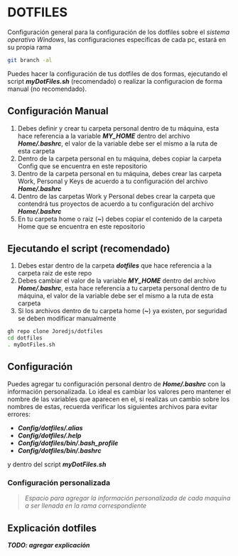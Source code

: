 # DOTFILES

Configuración general para la configuración de los dotfiles sobre el *sistema operativo Windows*, las configuraciones especificas de cada pc, estará en su propia rama

```bash
git branch -al
```

Puedes hacer la configuración de tus dotfiles de dos formas, ejecutando el script ***myDotFiles.sh*** (recomendado) o realizar la configuracion de forma manual (no recomendado).

## Configuración Manual

1. Debes definir y crear tu carpeta personal dentro de tu máquina, esta hace referencia a la variable ***MY_HOME*** dentro del archivo ***Home/.bashrc***, el valor de la variable debe ser el mismo a la ruta de esta carpeta
2. Dentro de la carpeta personal en tu máquina, debes copiar la carpeta Config que se encuentra en este repositorio
3. Dentro de la carpeta personal en tu máquina, debes crear las carpeta Work, Personal y Keys de acuerdo a tu configuración del archivo ***Home/.bashrc***
4. Dentro de las carpetas Work y Personal debes crear la carpeta que contendrá tus proyectos de acuerdo a tu configuración del archivo ***Home/.bashrc***
5. En tu carpeta home o raiz (***~***) debes copiar el contenido de la carpeta Home que se encuentra en este repositorio

## Ejecutando el script (**recomendado**)

1. Debes estar dentro de la carpeta ***dotfiles*** que hace referencia a la carpeta raiz de este repo
2. Debes cambiar el valor de la variable ***MY_HOME*** dentro del archivo ***Home/.bashrc***, esta hace referencia a tu carpeta personal dentro de tu máquina, el valor de la variable debe ser el mismo a la ruta de esta carpeta
3. Si los archivos dentro de tu carpeta home (***~***) ya existen, por seguridad se deben modificar manualmente

```bash
gh repo clone Joredjs/dotfiles
cd dotfiles
. myDotFiles.sh
```

## Configuración

Puedes agregar tu configuración personal dentro de ***Home/.bashrc*** con la información personalizada. Lo ideal es cambiar los valores pero mantener el nombre de las variables que aparecen en el, si realizas un cambio sobre los nombres de estas, recuerda verificar los siguientes archivos para evitar errores:

- ***Config/dotfiles/.alias***
- ***Config/dotfiles/.help***
- ***Config/dotfiles/bin/.bash_profile***
- ***Config/dotfiles/bin/.bashrc***

y dentro del script ***myDotFiles.sh***

### Configuración personalizada

> *Espacio para agregar la información personalizada de cada maquína a ser llenada en la rama correspondiente*

## Explicación dotfiles

***TODO: agregar explicación***
